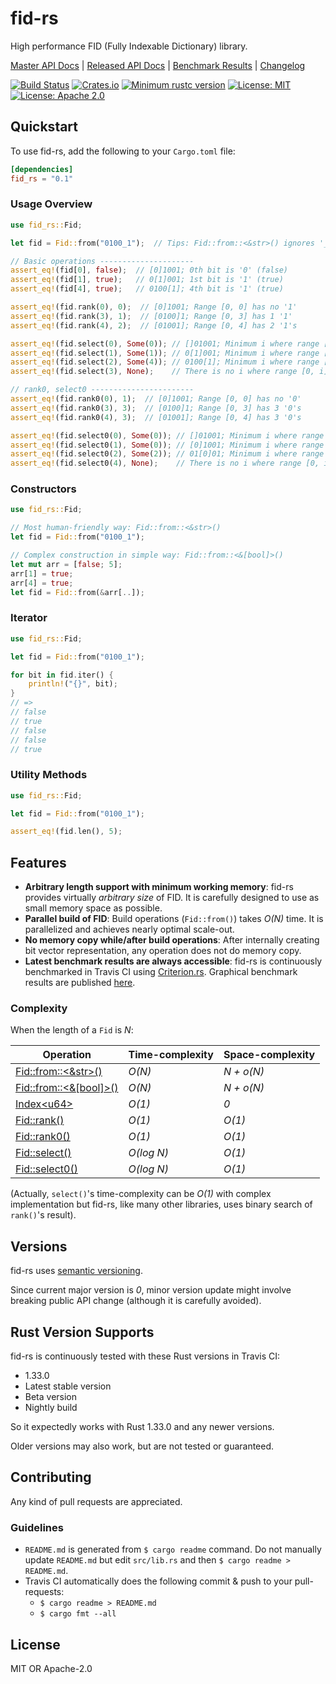# fid-rs

High performance FID (Fully Indexable Dictionary) library.

[Master API Docs](https://laysakura.github.io/fid-rs/fid_rs/)
|
[Released API Docs](https://docs.rs/crate/fid_rs)
|
[Benchmark Results](https://laysakura.github.io/fid-rs/criterion/report/)
|
[Changelog](https://github.com/laysakura/fid-rs/blob/master/CHANGELOG.md)

[![Build Status](https://travis-ci.com/laysakura/fid-rs.svg?branch=master)](https://travis-ci.com/laysakura/fid-rs)
[![Crates.io](https://img.shields.io/crates/v/fid_rs.svg)](https://crates.io/crates/fid_rs)
[![Minimum rustc version](https://img.shields.io/badge/rustc-1.33+-lightgray.svg)](https://github.com/laysakura/fid-rs#rust-version-supports)
[![License: MIT](https://img.shields.io/badge/license-MIT-blue.svg)](https://github.com/laysakura/fid-rs/blob/master/LICENSE-MIT)
[![License: Apache 2.0](https://img.shields.io/badge/license-Apache_2.0-blue.svg)](https://github.com/laysakura/fid-rs/blob/master/LICENSE-APACHE)

## Quickstart

To use fid-rs, add the following to your `Cargo.toml` file:

```toml
[dependencies]
fid_rs = "0.1"
```

### Usage Overview

```rust
use fid_rs::Fid;

let fid = Fid::from("0100_1");  // Tips: Fid::from::<&str>() ignores '_'.

// Basic operations ---------------------
assert_eq!(fid[0], false);  // [0]1001; 0th bit is '0' (false)
assert_eq!(fid[1], true);   // 0[1]001; 1st bit is '1' (true)
assert_eq!(fid[4], true);   // 0100[1]; 4th bit is '1' (true)

assert_eq!(fid.rank(0), 0);  // [0]1001; Range [0, 0] has no '1'
assert_eq!(fid.rank(3), 1);  // [0100]1; Range [0, 3] has 1 '1'
assert_eq!(fid.rank(4), 2);  // [01001]; Range [0, 4] has 2 '1's

assert_eq!(fid.select(0), Some(0)); // []01001; Minimum i where range [0, i] has 0 '1's is i=0
assert_eq!(fid.select(1), Some(1)); // 0[1]001; Minimum i where range [0, i] has 1 '1's is i=1
assert_eq!(fid.select(2), Some(4)); // 0100[1]; Minimum i where range [0, i] has 2 '1's is i=4
assert_eq!(fid.select(3), None);    // There is no i where range [0, i] has 3 '1's

// rank0, select0 -----------------------
assert_eq!(fid.rank0(0), 1);  // [0]1001; Range [0, 0] has no '0'
assert_eq!(fid.rank0(3), 3);  // [0100]1; Range [0, 3] has 3 '0's
assert_eq!(fid.rank0(4), 3);  // [01001]; Range [0, 4] has 3 '0's

assert_eq!(fid.select0(0), Some(0)); // []01001; Minimum i where range [0, i] has 0 '0's is i=0
assert_eq!(fid.select0(1), Some(0)); // [0]1001; Minimum i where range [0, i] has 1 '0's is i=0
assert_eq!(fid.select0(2), Some(2)); // 01[0]01; Minimum i where range [0, i] has 2 '0's is i=2
assert_eq!(fid.select0(4), None);    // There is no i where range [0, i] has 4 '0's
```

### Constructors

```rust
use fid_rs::Fid;

// Most human-friendly way: Fid::from::<&str>()
let fid = Fid::from("0100_1");

// Complex construction in simple way: Fid::from::<&[bool]>()
let mut arr = [false; 5];
arr[1] = true;
arr[4] = true;
let fid = Fid::from(&arr[..]);
```

### Iterator

```rust
use fid_rs::Fid;

let fid = Fid::from("0100_1");

for bit in fid.iter() {
    println!("{}", bit);
}
// =>
// false
// true
// false
// false
// true
```

### Utility Methods

```rust
use fid_rs::Fid;

let fid = Fid::from("0100_1");

assert_eq!(fid.len(), 5);
```

## Features

- **Arbitrary length support with minimum working memory**: fid-rs provides virtually _arbitrary size_ of FID. It is carefully designed to use as small memory space as possible.
- **Parallel build of FID**: Build operations (`Fid::from()`) takes _O(N)_ time. It is parallelized and achieves nearly optimal scale-out.
- **No memory copy while/after build operations**: After internally creating bit vector representation, any operation does not do memory copy.
- **Latest benchmark results are always accessible**: fid-rs is continuously benchmarked in Travis CI using [Criterion.rs](https://crates.io/crates/criterion). Graphical benchmark results are published [here](https://laysakura.github.io/fid-rs/criterion/report/).

### Complexity

When the length of a `Fid` is _N_:

| Operation | Time-complexity | Space-complexity |
|-----------|-----------------|------------------|
| [Fid::from::<&str>()](https://laysakura.github.io/fid-rs/fid_rs/fid/struct.Fid.html#implementations) | _O(N)_ | _N + o(N)_ |
| [Fid::from::<&[bool]>()](https://laysakura.github.io/fid-rs/fid_rs/fid/struct.Fid.html#implementations) | _O(N)_ | _N + o(N)_ |
| [Index&lt;u64&gt;](https://laysakura.github.io/fid-rs/fid_rs/fid/struct.Fid.html#impl-Index<u64>) | _O(1)_ | _0_ |
| [Fid::rank()](https://laysakura.github.io/fid-rs/fid_rs/fid/struct.Fid.html#method.rank) | _O(1)_ | _O(1)_ |
| [Fid::rank0()](https://laysakura.github.io/fid-rs/fid_rs/fid/struct.Fid.html#method.rank0) | _O(1)_ | _O(1)_ |
| [Fid::select()](https://laysakura.github.io/fid-rs/fid_rs/fid/struct.Fid.html#method.select) | _O(log N)_ | _O(1)_ |
| [Fid::select0()](https://laysakura.github.io/fid-rs/fid_rs/fid/struct.Fid.html#method.select0) | _O(log N)_ | _O(1)_ |

(Actually, `select()`'s time-complexity can be _O(1)_ with complex implementation but fid-rs, like many other libraries, uses binary search of `rank()`'s result).

## Versions
fid-rs uses [semantic versioning](http://semver.org/spec/v2.0.0.html).

Since current major version is _0_, minor version update might involve breaking public API change (although it is carefully avoided).

## Rust Version Supports

fid-rs is continuously tested with these Rust versions in Travis CI:

- 1.33.0
- Latest stable version
- Beta version
- Nightly build

So it expectedly works with Rust 1.33.0 and any newer versions.

Older versions may also work, but are not tested or guaranteed.

## Contributing

Any kind of pull requests are appreciated.

### Guidelines

- `README.md` is generated from `$ cargo readme` command. Do not manually update `README.md` but edit `src/lib.rs` and then `$ cargo readme > README.md`.
- Travis CI automatically does the following commit & push to your pull-requests:
    - `$ cargo readme > README.md`
    - `$ cargo fmt --all`

## License

MIT OR Apache-2.0
